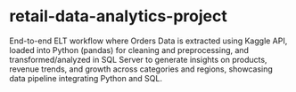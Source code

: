 # retail-data-analytics-project
End-to-end ELT workflow where Orders Data is extracted using Kaggle API, loaded into Python (pandas) for cleaning and preprocessing, and transformed/analyzed in SQL Server to generate insights on products, revenue trends, and growth across categories and regions, showcasing data pipeline integrating Python and SQL.

